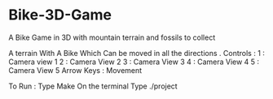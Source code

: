 Bike-3D-Game
============

A Bike Game in 3D with mountain terrain and fossils to collect 

A terrain With A Bike Which Can be moved in all the directions .
Controls :
1 : Camera view 1
2 : Camera View 2
3 : Camera View 3
4 : Camera View 4
5 : Camera View 5
Arrow Keys : Movement

To Run :
Type Make On the terminal
Type ./project
